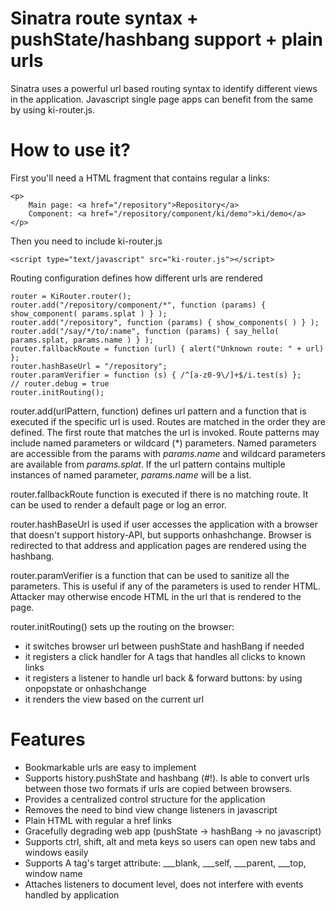 # Sinatra route syntax + pushState/hashbang support + plain urls

Sinatra uses a powerful url based routing syntax to identify different views in the application. Javascript
single page apps can benefit from the same by using ki-router.js.

# How to use it?

First you'll need a HTML fragment that contains regular a links:

    <p>
        Main page: <a href="/repository">Repository</a>
        Component: <a href="/repository/component/ki/demo">ki/demo</a>
    </p>

Then you need to include ki-router.js

    <script type="text/javascript" src="ki-router.js"></script>

Routing configuration defines how different urls are rendered

    router = KiRouter.router();
    router.add("/repository/component/*", function (params) { show_component( params.splat ) } );
    router.add("/repository", function (params) { show_components( ) } );
    router.add("/say/*/to/:name", function (params) { say_hello( params.splat, params.name ) } );
    router.fallbackRoute = function (url) { alert("Unknown route: " + url) };
    router.hashBaseUrl = "/repository";
    router.paramVerifier = function (s) { /^[a-z0-9\/]+$/i.test(s) };
    // router.debug = true
    router.initRouting();

router.add(urlPattern, function) defines url pattern and a function that is executed if the specific url is used.
Routes are matched in the order they are defined. The first route that matches the url is invoked. Route patterns may
include named parameters or wildcard (*) parameters. Named parameters are accessible from the params with _params.name_
and wildcard parameters are available from _params.splat_. If the url pattern contains multiple instances of named
parameter, _params.name_ will be a list.

router.fallbackRoute function is executed if there is no matching route. It can be used to render a default page or log an error.

router.hashBaseUrl is used if user accesses the application with a browser that doesn't support history-API, but supports onhashchange.
Browser is redirected to that address and application pages are rendered using the hashbang.

router.paramVerifier is a function that can be used to sanitize all the parameters. This is useful if any of the parameters
is used to render HTML. Attacker may otherwise encode HTML in the url that is rendered to the page.

router.initRouting() sets up the routing on the browser:

* it switches browser url between pushState and hashBang if needed
* it registers a click handler for A tags that handles all clicks to known links
* it registers a listener to handle url back & forward buttons: by using onpopstate or onhashchange
* it renders the view based on the current url

# Features

* Bookmarkable urls are easy to implement
* Supports history.pushState and hashbang (#!). Is able to convert urls between those two formats if urls are copied between browsers.
* Provides a centralized control structure for the application
* Removes the need to bind view change listeners in javascript
* Plain HTML with regular a href links
* Gracefully degrading web app (pushState -> hashBang -> no javascript)
* Supports ctrl, shift, alt and meta keys so users can open new tabs and windows easily
* Supports A tag's target attribute: ___blank, ___self, ___parent, ___top, window name
* Attaches listeners to document level, does not interfere with events handled by application
